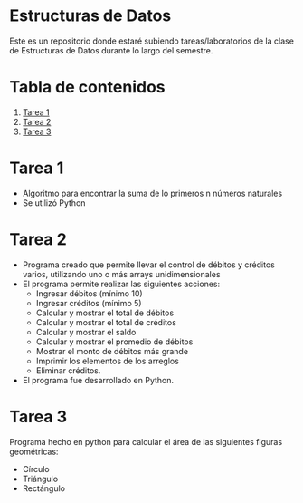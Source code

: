 # Estructuras de Datos
Este es un repositorio donde estaré subiendo tareas/laboratorios de la clase de Estructuras de Datos durante lo largo del semestre.

# Tabla de contenidos
1. [Tarea 1](#tarea-1-)
2. [Tarea 2](#Tarea-2-)
3. [Tarea 3](#Tarea-3-)

# Tarea 1
- Algoritmo para encontrar la suma de lo primeros n números naturales
- Se utilizó Python

# Tarea 2
- Programa creado que permite llevar el control de débitos y créditos varios, utilizando uno o más arrays unidimensionales
- El programa permite realizar las siguientes acciones: 
  - Ingresar débitos (mínimo 10)
  - Ingresar créditos (mínimo 5)
  - Calcular y mostrar el total de débitos
  - Calcular y mostrar el total de créditos
  - Calcular y mostrar el saldo
  - Calcular y mostrar el promedio de débitos
  - Mostrar el monto de débitos más grande
  - Imprimir los elementos de los arreglos
  - Eliminar créditos. 
- El programa fue desarrollado en Python. 


# Tarea 3
Programa hecho en python para calcular el área de las siguientes figuras geométricas: 
- Círculo
- Triángulo
- Rectángulo
